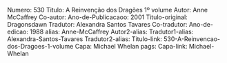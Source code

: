 Numero: 530
Titulo: A Reinvenção dos Dragões 1º volume
Autor: Anne McCaffrey
Co-autor: 
Ano-de-Publicacaoo: 2001
Titulo-original: Dragonsdawn
Tradutor: Alexandra Santos Tavares
Co-tradutor: 
Ano-de-edicao: 1988
alias: Anne-McCaffrey
Autor2-alias: 
Tradutor1-alias: Alexandra-Santos-Tavares
Tradutor2-alias: 
Titulo-link: 530-A-Reinvencao-dos-Dragoes-1-volume
Capa: Michael Whelan
pags: 
Capa-link: Michael-Whelan